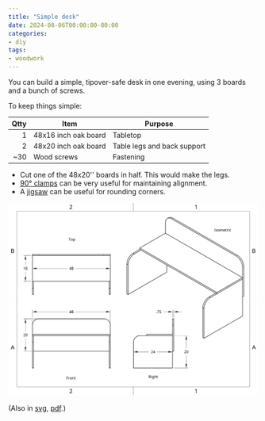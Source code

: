 ```yaml
---
title: "Simple desk"
date: 2024-08-06T00:00:00-00:00
categories:
- diy
tags:
- woodwork
---
```


You can build a simple, tipover-safe desk in one evening, using 3 boards and a bunch of screws.

<!--more-->

To keep things simple:

| Qtty | Item                 | Purpose                     |
|-----:|----------------------|-----------------------------|
|    1 | 48x16 inch oak board | Tabletop                    |
|    2 | 48x20 inch oak board | Table legs and back support |
|  ~30 | Wood screws          | Fastening                   |

- Cut one of the 48x20'' boards in half. This would make the legs.
- [90° clamps](https://en.wikipedia.org/wiki/Miter_clamp) can be very useful for maintaining alignment.
- A [jigsaw](https://en.wikipedia.org/wiki/Jigsaw_(tool)) can be useful for rounding corners.

![Drawing of the simple diy desk](simple-diy-desk.png "Simple diy desk")

(Also in [svg](simple-diy-desk.svg), [pdf](simple-diy-desk.pdf).)
